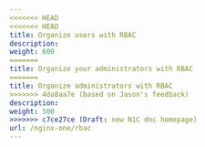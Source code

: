 ```yaml
---
<<<<<<< HEAD
<<<<<<< HEAD
title: Organize users with RBAC
description:
weight: 600
=======
title: Organize your administrators with RBAC
=======
title: Organize administrators with RBAC
>>>>>>> 4da8aa7e (based on Jason's feedback)
description:
weight: 500
>>>>>>> c7ce27ce (Draft: new N1C doc homepage)
url: /nginx-one/rbac
---
```

